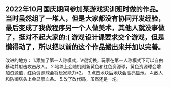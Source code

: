 2022年10月国庆期间参加某游戏实训班时做的作品。
当时虽然组了一堆人，但是大家都没有协同开发经验，最后变成了我做程序另一个人做美术，其他人就没事做了，挺对不起大家的:(
游戏设计课要求交个游戏，但是懒得动了，所以把以前的这个作品搬出来并加以完善。
---------------------------------------------------------------------------
改进的地方：
1.添加了第一人称模式，V键切换，玩家在第一人称模式下可以自由移动并射击攻击敌人。
2.地块上会随机刷新黄色和红色资源球，黄色资源球会增加资源值，红色资源球会将玩家能力*2。
3.点击地块后地块会高亮显示。
4.敌人和防御塔头上会显示血条。
5.改了改代码，虽然还是一坨。
